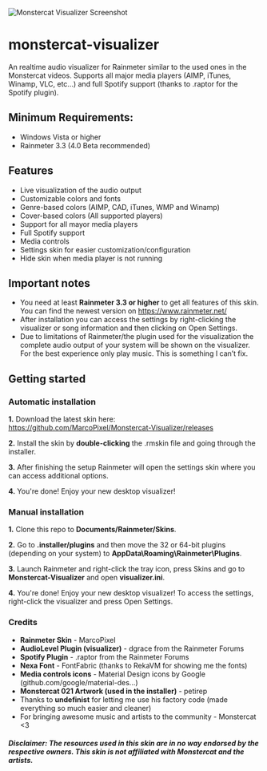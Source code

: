 ![Monstercat Visualizer Screenshot](http://orig05.deviantart.net/da2c/f/2016/250/b/9/monstercat_visualizer_for_rainmeter_1_4_by_marcopixel-d81jr83.png "Monstercat Visualizer Screenshot")

# monstercat-visualizer
An realtime audio visualizer for Rainmeter similar to the used ones in the Monstercat videos.
Supports all major media players (AIMP, iTunes, Winamp, VLC, etc...) and full Spotify support (thanks to .raptor for the Spotify plugin).

## Minimum Requirements:
 - Windows Vista or higher
 - Rainmeter 3.3 (4.0 Beta recommended)

## Features

- Live visualization of the audio output
- Customizable colors and fonts
- Genre-based colors (AIMP, CAD, iTunes, WMP and Winamp)
- Cover-based colors (All supported players)
- Support for all mayor media players
- Full Spotify support
- Media controls
- Settings skin for easier customization/configuration
- Hide skin when media player is not running

## Important notes


- You need at least **Rainmeter 3.3 or higher** to get all features of this skin. You can find the newest version on https://www.rainmeter.net/
- After installation you can access the settings by right-clicking the visualizer or song information and then clicking on Open Settings.
- Due to limitations of Rainmeter/the plugin used for the visualization the complete audio output of your system will be shown on the visualizer. For the best experience only play music. This is something I can’t fix.

## Getting started

### Automatic installation

**1.**  Download the latest skin here: https://github.com/MarcoPixel/Monstercat-Visualizer/releases

**2.**  Install the skin by **double-clicking** the .rmskin file and going through the installer.

**3.**  After finishing the setup Rainmeter will open the settings skin where you can access additional options.

**4.**  You're done! Enjoy your new desktop visualizer!

### Manual installation

**1.**  Clone this repo to **Documents/Rainmeter/Skins**.

**2.**  Go to **.installer/plugins** and then move the 32 or 64-bit plugins (depending on your system) to **AppData\Roaming\Rainmeter\Plugins**.

**3.**  Launch Rainmeter and right-click the tray icon, press Skins and go to **Monstercat-Visualizer** and open **visualizer.ini**.

**4.**  You're done! Enjoy your new desktop visualizer!
To access the settings, right-click the visualizer and press Open Settings.

### Credits

- **Rainmeter Skin** - MarcoPixel
- **AudioLevel Plugin (visualizer)** - dgrace from the Rainmeter Forums
- **Spotify Plugin** - .raptor from the Rainmeter Forums
- **Nexa Font** - FontFabric (thanks to RekaVM for showing me the fonts)
- **Media controls icons** - Material Design icons by Google (github.com/google/material-des…)
- **Monstercat 021 Artwork (used in the installer)** - petirep 
- Thanks to **undefinist** for letting me use his factory code (made everything so much easier and cleaner)
- For bringing awesome music and artists to the community - Monstercat <3

##### Disclaimer: The resources used in this skin are in no way endorsed by the respective owners. This skin is not affiliated with Monstercat and the artists.
